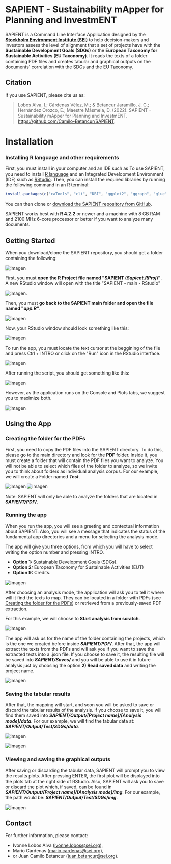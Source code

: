 # SAPIENT - Sustainability mApper for Planning and InvestmENT

SAPIENT is a Command Line Interface Application designed by the [**Stockholm Environment Institute (SEI)**](https://sei.org/) to help decision-makers and investors assess the level of alignment that a set of projects have with the **Sustainable Development Goals (SDGs)** or the **European Taxonomy for Sustainable Activities (EU Taxonomy)**. It reads the texts of a folder containing PDF files and creates tabular and graphical outputs on the documents' correlation with the SDGs and the EU Taxonomy.

## Citation

If you use SAPIENT, please cite us as:

> Lobos Alva, I.; Cárdenas Vélez, M.; & Betancur Jaramillo, J. C.; Hernández Orozco, E.; Maestre Másmela, D. (2022). SAPIENT - Sustainability mApper for Planning and InvestmENT. https://github.com/Camilo-Betancur/SAPIENT.

# Installation
### Installing R language and other requirements

First, you must install  in your computer and an IDE such as 
To use SAPIENT, you need to install [R language](https://www.r-project.org/) and an Integrated Development Environment (IDE) such as [RStudio](https://posit.co/products/open-source/rstudio/). Then, you can install the required libraries by running the following command in an R terminal:

```R
install.packages(c("caTools", "cli", "DBI", "ggplot2", "ggraph", "glue", "here", "igraph", "jsonlite", "pdftools", "randomForest", "readr", "RSQLite", "showtext", "SnowballC", "sysfonts", "tidygraph", "tidytext", "tidyverse", "tm"))
```

You can then clone or [download the SAPIENT repository from GitHub](https://github.com/Camilo-Betancur/SAPIENT/).

SAPIENT works best with **R 4.2.2** or newer and a machine with 8 GB RAM and 2100 MHz 6-core processor or better if you want to analyze many documents.

## Getting Started

When you download/clone the SAPIENT repository, you should get a folder containing the following:

![imagen](https://user-images.githubusercontent.com/111535472/227301279-2562f67b-a218-4016-a7bc-900a53add820.png)

First, you must **open the R Project file named "SAPIENT (_Sapient.RProj_)"**. A new RStudio window will open with the title "SAPIENT - main - RStudio" 

![imagen](https://user-images.githubusercontent.com/111535472/227301758-e4d40885-2a0a-4b2f-87bc-af2e4e2639d9.png).

Then, you must **go back to the SAPIENT main folder and open the file named "_app.R_"**.

![imagen](https://user-images.githubusercontent.com/111535472/227311212-ef078181-c152-48eb-baab-0754482a3083.png)

Now, your RStudio window should look something like this:

![imagen](https://user-images.githubusercontent.com/111535472/227311768-31c8efb2-bfe6-4bd3-b3d2-46da5d609d26.png)

To run the app, you must locate the text cursor at the beggining of the file and press Ctrl + INTRO or click on the "Run" icon in the RStudio interface.

![imagen](https://user-images.githubusercontent.com/111535472/227312170-0e952473-a487-4701-9e5b-928d1e85cdfa.png)

After running the script, you should get something like this:

![imagen](https://user-images.githubusercontent.com/111535472/227314317-af26a8d5-a233-4252-94ce-25eb1903917a.png)

However, as the application runs on the Console and Plots tabs, we suggest you to maximize both.

![imagen](https://user-images.githubusercontent.com/111535472/227314522-d3cf4509-248c-40d0-8871-6a86c03e471b.png)

## Using the App

### Creating the folder for the PDFs

First, you need to copy the PDF files into the SAPIENT directory. To do this, please go to the main directory and look for the **PDF** folder. Inside it, you must create a folder that will contain the PDF files you want to analyze. You will not be able to select which files of the folder to analyze, so we invite you to think about folders as individual analysis corpus. For our example, we will create a Folder named **_Test_**.

![imagen](https://user-images.githubusercontent.com/111535472/227322377-43e354a9-15b4-4897-8861-86bf1810a5b2.png)
![imagen](https://user-images.githubusercontent.com/111535472/227322725-0c8cdc1c-28fd-4e11-a84b-472689ee8926.png)

Note: SAPIENT will only be able to analyze the folders that are located in **_SAPIENT/PDF/_**. 

### Running the app

When you run the app, you will see a greeting and contextual information about SAPIENT. Also, you will see a message that indicates the status of the fundamental app directories and a menu for selecting the analysis mode.

The app will give you three options, from which you will have to select writing the option number and pressing INTRO.

- **Option 1:** Sustainable Development Goals (SDGs).
- **Option 2:** European Taxonomy for Sustainable Activities (EUT)
- **Option 9:** Credits.

![imagen](https://user-images.githubusercontent.com/111535472/227321170-e7b02d08-e670-49e8-925b-8c98a5a06f6e.png)

After choosing an analysis mode, the application will ask you to tell it where will it find the texts to map. They can be located in a folder with PDFs (see [Creating the folder for the PDFs](https://github.com/Camilo-Betancur/SAPIENT/edit/main/README.md#creating-the-folder-for-the-pdfs)) or retrieved from a previously-saved PDF extraction.

For this example, we will choose to **Start analysis from scratch**.

![imagen](https://user-images.githubusercontent.com/111535472/227325846-a6d0b7bc-c036-4819-aa17-c573843eee79.png)

The app will ask us for the name of the folder containing the projects, which is the one we created before inside **_SAPIENT/PDF/_**. After that, the app will extract the texts from the PDFs and will ask you if you want to save the extracted texts into a .json file. If you choose to save it, the resulting file will be saved into **_SAPIENT/Saves/_** and you will be able to use it in future analysis just by choosing the option **2) Read saved data** and writing the project name.

![imagen](https://user-images.githubusercontent.com/111535472/227326179-f6247501-6401-4f81-9245-d9733689c57e.png)

### Saving the tabular results

After that, the mapping will start, and soon you will be asked to save or discard the tabular results of the analysis. If you choose to save it, you will find them saved into **_SAPIENT/Output/[Project name]/[Analysis mode]/data_**. For our example, we will find the tabular data at: **_SAPIENT/Output/Test/SDGs/data_**.

![imagen](https://user-images.githubusercontent.com/111535472/227328094-84983d1e-28a5-46f0-9142-8d0b78292a0c.png) 

![imagen](https://user-images.githubusercontent.com/111535472/227328481-21bd60b3-8dc8-4cb2-8165-b8f96d407e69.png)

### Viewing and saving the graphical outputs

After saving or discarding the tabular data, SAPIENT will prompt you to view the results plots. After pressing ENTER, the first plot will be displayed into the plots tab at the right side of RStudio. Also, SAPIENT will ask you to save or discard the plot which, if saved, can be found in **_SAPIENT/Output/[Project name]/[Analysis mode]/img_**. For our example, the path would be: **_SAPIENT/Output/Test/SDGs/img_**.

![imagen](https://user-images.githubusercontent.com/111535472/227330831-8973c0f5-288c-494a-a03c-e2a06a1376f3.png)

## Contact

For further information, please contact:
- Ivonne Lobos Alva ([ivonne.lobos@sei.org](mailto:ivonne.lobos@sei.org)),
- Mario Cárdenas ([mario.cardenas@sei.org](mailto:mario.cardenas@sei.org)),
- or Juan Camilo Betancur ([juan.betancur@sei.org](mailto:juan.betancur@sei.org)).
